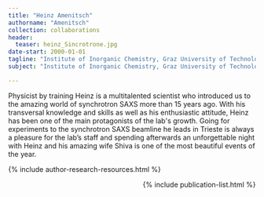 ```yaml
---
title: "Heinz Amenitsch"
authorname: "Amenitsch"
collection: collaborations
header:
  teaser: heinz_Sincrotrone.jpg
date-start: 2000-01-01
tagline: "Institute of Inorganic Chemistry, Graz University of Technology"
subject: "Institute of Inorganic Chemistry, Graz University of Technology. Graz, Austria"

---
```


Physicist by training Heinz is a multitalented scientist who introduced us to the amazing world of synchrotron SAXS more than 15 years ago. With his transversal knowledge and skills as well as his enthusiastic attitude, Heinz has been one of the main protagonists of the lab's growth. Going for experiments to the synchrotron SAXS beamline he leads in Trieste is always a pleasure for the lab’s staff and spending afterwards an unforgettable night with Heinz and his amazing wife Shiva is one of the most beautiful events of the year.

{% include author-research-resources.html %}

<div style="text-align: right"> 

{% include publication-list.html %}
